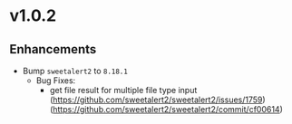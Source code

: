 ﻿# v1.0.2

## Enhancements

* Bump `sweetalert2` to `8.18.1`
  * Bug Fixes:
    * get file result for multiple file type input (https://github.com/sweetalert2/sweetalert2/issues/1759) (https://github.com/sweetalert2/sweetalert2/commit/cf00614)
